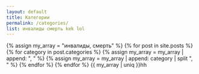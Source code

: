 ```yaml
---
layout: default
title: Категории
permalink: /categories/
list: инвалиды смерть kek lol
---
```

{% assign my_array = "инвалиды, смерть" %}
{% for post in site.posts %}
{% for category in post.categories %}
{% assign my_array = my_array | append: ", " %}
{% assign my_array = my_array | append: category | split ", " %}
{% endfor %}
{% endfor %}
{{ my_array | uniq }}hh
